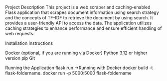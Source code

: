 Project Description
This project is a web scraper and caching-enabled Flask application that scrapes document information using search strategy and the concepts of TF-IDF to retrieve the document by using search. It provides a user-friendly API to access the data. The application utilizes caching strategies to enhance performance and ensure efficient handling of web requests.


Installation Instructions

Docker (optional, if you are running via Docker)
Python 3.12 or higher version 
pip
Git


Running the Application
flask run
->Running with Docker
docker build -t flask-foldername.
docker run -p 5000:5000 flask-foldername
  
